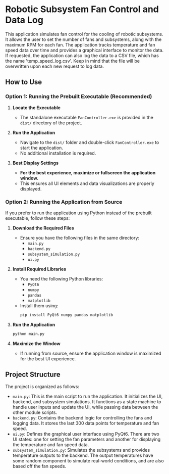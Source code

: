 # Robotic Subsystem Fan Control and Data Log

This application simulates fan control for the cooling of robotic subsystems. It allows the user to set the number of fans and subsystems, along with the maximum RPM for each fan. The application tracks temperature and fan speed data over time and provides a graphical interface to monitor the data. If requested, the application can also log the data to a CSV file, which has the name 'temp_speed_log.csv'. Keep in mind that the file will be overwritten upon each new request to log data.

## How to Use

### Option 1: Running the Prebuilt Executable (Recommended)
1. **Locate the Executable**  
   - The standalone executable `FanController.exe` is provided in the `dist/` directory of the project.  

2. **Run the Application**  
   - Navigate to the `dist/` folder and double-click `FanController.exe` to start the application.  
   - No additional installation is required.  

3. **Best Display Settings**  
   - **For the best experience, maximize or fullscreen the application window.**  
   - This ensures all UI elements and data visualizations are properly displayed.

### Option 2: Running the Application from Source
If you prefer to run the application using Python instead of the prebuilt executable, follow these steps:

1. **Download the Required Files**  
   - Ensure you have the following files in the same directory:  
     - `main.py`  
     - `backend.py`  
     - `subsystem_simulation.py`  
     - `ui.py`  

2. **Install Required Libraries**  
   - You need the following Python libraries:  
     - `PyQt6`  
     - `numpy`  
     - `pandas`  
     - `matplotlib`  
   - Install them using:  
     ```bash
     pip install PyQt6 numpy pandas matplotlib
     ```

3. **Run the Application**  
   ```bash
   python main.py
   ```

4. **Maximize the Window**
   - If running from source, ensure the application window is maximized for the best UI experience.

## Project Structure

The project is organized as follows:

- `main.py`: This is the main script to run the application. It initializes the UI, backend, and subsystem simulations. It functions as a state machine to handle user inputs and update the UI, while passing data between the other module scripts.
- `backend.py`: Contains the backend logic for controlling the fans and logging data. It stores the last 300 data points for temperature and fan speed.
- `ui.py`: Defines the graphical user interface using PyQt6. There are two UI states: one for setting the fan parameters and another for displaying the temperature and fan speed data.
- `subsystem_simulation.py`: Simulates the subsystems and provides temperature outputs to the backend. The output temperatures have some random component to simulate real-world conditions, and are also based off the fan speeds.
